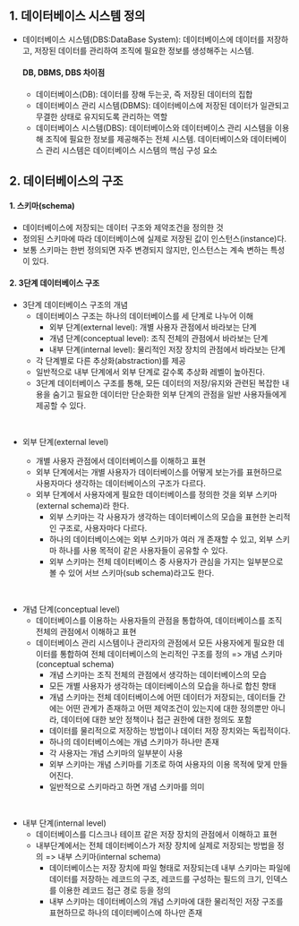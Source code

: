 ## 1. 데이터베이스 시스템 정의

- 데이터베이스 시스템(DBS:DataBase System): 데이터베이스에 데이터를 저장하고, 저장된 데이터를 관리하여 조직에 필요한 정보를 생성해주는 시스템.

  #### DB, DBMS, DBS 차이점

  - 데이터베이스(DB): 데이터를 장해 두는곳, 즉 저장된 데이터의 집합
  - 데이터베이스 관리 시스템(DBMS): 데이터베이스에 저장된 데이터가 일관되고 무결한 상태로 유지되도록 관리하는 역할
  - 데이터베이스 시스템(DBS): 데이터베이스와 데이터베이스 관리 시스템을 이용해 조직에 필요한 정보를 제공해주는 전체 시스템. 데이터베이스와 데이터베이스 관리 시스템은 데이터베이스 시스템의 핵심 구성 요소

## 2. 데이터베이스의 구조

#### 1. 스키마(schema)

- 데이터베이스에 저장되는 데이터 구조와 제약조건을 정의한 것
- 정의된 스키마에 따라 데이터베이스에 실제로 저장된 값이 인스턴스(instance)다.
- 보통 스키마는 한번 정의되면 자주 변경되지 않지만, 인스턴스는 계속 변하는 특성이 있다.

#### 2. 3단계 데이터베이스 구조

- 3단계 데이터베이스 구조의 개념
  - 데이터베이스 구조는 하나의 데이터베이스를 세 단계로 나누어 이해
    - 외부 단계(external level): 개별 사용자 관점에서 바라보는 단계
    - 개념 단계(conceptual level): 조직 전체의 관점에서 바라보는 단계
    - 내부 단계(internal level): 물리적인 저장 장치의 관점에서 바라보는 단계
  - 각 단계별로 다른 추상화(abstraction)를 제공
  - 일반적으로 내부 단계에서 외부 단계로 갈수록 추상화 레벨이 높아진다.
  - 3단계 데이터베이스 구조를 통해, 모든 데이터의 저장/유지와 관련된 복잡한 내용을 숨기고 필요한 데이터만 단순화한 외부 단계의 관점을 일반 사용자들에게 제공할 수 있다.

<br/>

- 외부 단계(external level)

  - 개별 사용자 관점에서 데이터베이스를 이해하고 표현
  - 외부 단계에서는 개별 사용자가 데이터베이스를 어떻게 보는가를 표현하므로 사용자마다 생각하는 데이터베이스의 구조가 다르다.
  - 외부 단계에서 사용자에게 필요한 데이터베이스를 정의한 것을 외부 스키마(external schema)라 한다.
    - 외부 스키마는 각 사용자가 생각하는 데이터베이스의 모습을 표현한 논리적인 구조로, 사용자마다 다르다.
    - 하나의 데이터베이스에는 외부 스키마가 여러 개 존재할 수 있고, 외부 스키마 하나를 사용 목적이 같은 사용자들이 공유할 수 있다.
    - 외부 스키마는 전체 데이터베이스 중 사용자가 관심을 가지는 일부분으로 볼 수 있어 서브 스키마(sub schema)라고도 한다.

<br/>

- 개념 단계(conceptual level)
  - 데이터베이스를 이용하는 사용자들의 관점을 통합하여, 데이터베이스를 조직 전체의 관점에서 이해하고 표현
  - 데이터베이스 관리 시스템이나 관리자의 관점에서 모든 사용자에게 필요한 데이터를 통합하여 전체 데이터베이스의 논리적인 구조를 정의 => 개념 스키마(conceptual schema)
    - 개념 스키마는 조직 전체의 관점에서 생각하는 데이터베이스의 모습
    - 모든 개별 사용자가 생각하는 데이터베이스의 모습을 하나로 합친 향태
    - 개념 스키마는 전체 데이터베이스에 어떤 데이터가 저장되는, 데이터들 간에는 어떤 관계가 존재하고 어떤 제약조건이 있는지에 대한 정의뿐만 아니라, 데이터에 대한 보안 정책이나 접근 권한에 대한 정의도 포함
    - 데이터를 물리적으로 저장하는 방법이나 데이터 저장 장치와는 독립적이다.
    - 하나의 데이터베이스에는 개념 스키마가 하나만 존재
    - 각 사용자는 개념 스키마의 일부분이 사용
    - 외부 스키마는 개념 스키마를 기초로 하여 사용자의 이용 목적에 맞게 만들어진다.
    - 일반적으로 스키마라고 하면 개념 스키마를 의미

<br/>

- 내부 단계(internal level)
  - 데이터베이스를 디스크나 테이프 같은 저장 장치의 관점에서 이해하고 표현
  - 내부단계에서는 전체 데이터베이스가 저장 장치에 실제로 저장되는 방법을 정의 => 내부 스키마(internal schema)
    - 데이터베이스는 저장 장치에 파일 형태로 저장되는데 내부 스키마는 파일에 데이터를 저장하는 레코드의 구조, 레코드를 구성하는 필드의 크기, 인덱스를 이용한 레코드 접근 경로 등을 정의
    - 내부 스키마는 데이터베이스의 개념 스키마에 대한 물리적인 저장 구조를 표현하므로 하나의 데이터베이스에 하나만 존재
